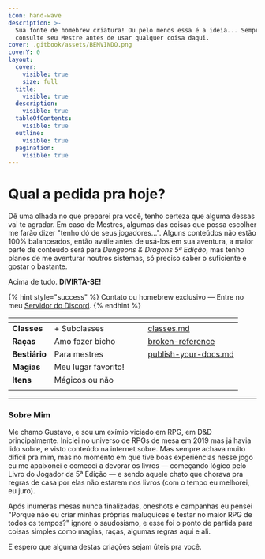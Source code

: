 ```yaml
---
icon: hand-wave
description: >-
  Sua fonte de homebrew criatura! Ou pelo menos essa é a ideia... Sempre
  consulte seu Mestre antes de usar qualquer coisa daqui.
cover: .gitbook/assets/BEMVINDO.png
coverY: 0
layout:
  cover:
    visible: true
    size: full
  title:
    visible: true
  description:
    visible: true
  tableOfContents:
    visible: true
  outline:
    visible: true
  pagination:
    visible: true
---
```


# Qual a pedida pra hoje?

Dê uma olhada no que preparei pra você, tenho certeza que alguma dessas vai te agradar. Em caso de Mestres, algumas das coisas que possa escolher me farão dizer "tenho dó de seus jogadores...". Alguns conteúdos não estão 100% balanceados, então avalie antes de usá-los em sua aventura, a maior parte de conteúdo será para _Dungeons & Dragons 5ª Edição_, mas tenho planos de me aventurar noutros sistemas, só preciso saber o suficiente e gostar o bastante.

Acima de tudo. **DIVIRTA-SE!**

{% hint style="success" %}
Contato ou homebrew exclusivo — Entre no meu [Servidor do Discord](https://discord.com/invite/bYrNcwkCK6).
{% endhint %}

<table data-view="cards"><thead><tr><th></th><th></th><th data-hidden data-card-cover data-type="files"></th><th data-hidden></th><th data-hidden data-card-target data-type="content-ref"></th></tr></thead><tbody><tr><td><strong>Classes</strong></td><td>+ Subclasses</td><td></td><td></td><td><a href="homebrew/classes.md">classes.md</a></td></tr><tr><td><strong>Raças</strong></td><td>Amo fazer bicho</td><td></td><td></td><td><a href="broken-reference/">broken-reference</a></td></tr><tr><td><strong>Bestiário</strong></td><td>Para mestres</td><td></td><td></td><td><a href="homebrew/publish-your-docs.md">publish-your-docs.md</a></td></tr><tr><td><strong>Magias</strong></td><td>Meu lugar favorito!</td><td></td><td></td><td></td></tr><tr><td><strong>Itens</strong></td><td>Mágicos ou não</td><td></td><td></td><td></td></tr><tr><td></td><td></td><td></td><td></td><td></td></tr></tbody></table>

***

### Sobre Mim

Me chamo Gustavo, e sou um exímio viciado em RPG, em D\&D principalmente. Iniciei no universo de RPGs de mesa em 2019 mas já havia lido sobre, e visto conteúdo na internet sobre. Mas sempre achava muito difícil pra mim, mas no momento em que tive boas experiências nesse jogo eu me apaixonei e comecei a devorar os livros — começando lógico pelo Livro do Jogador da 5ª Edição — e sendo aquele chato que chorava pra regras de casa por elas não estarem nos livros (com o tempo eu melhorei, eu juro).

Após inúmeras mesas nunca finalizadas, oneshots e campanhas eu pensei "Porque não eu criar minhas próprias maluquices e testar no maior RPG de todos os tempos?" ignore o saudosismo, e esse foi o ponto de partida para coisas simples como magias, raças, algumas regras aqui e ali.

E espero que alguma destas criações sejam úteis pra você.

